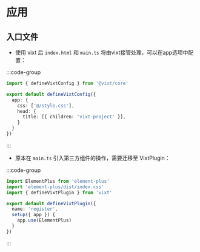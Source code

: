 # 应用

## 入口文件

- 使用 vixt 后 `index.html` 和 `main.ts` 将由vixt接管处理，可以在app选项中配置：

:::code-group

```ts [vixt.config.ts]
import { defineVixtConfig } from '@vixt/core'

export default defineVixtConfig({
  app: {
    css: ['@/style.css'],
    head: {
      title: [{ children: 'vixt-project' }],
    }
  }
})
```

:::

- 原本在 `main.ts` 引入第三方组件的操作，需要迁移至 VixtPlugin：

:::code-group

```ts [src/plugins/register.ts]
import ElementPlus from 'element-plus'
import 'element-plus/dist/index.css'
import { defineVixtPlugin } from 'vixt'

export default defineVixtPlugin({
  name: 'register',
  setup({ app }) {
    app.use(ElementPlus)
  }
})
```

:::
